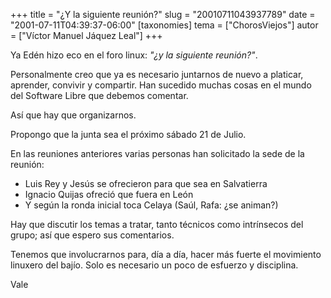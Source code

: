 +++
title = "¿Y la siguiente reunión?"
slug = "20010711043937789"
date = "2001-07-11T04:39:37-06:00"
[taxonomies]
tema = ["ChorosViejos"]
autor = ["Víctor Manuel Jáquez Leal"]
+++

Ya Edén hizo eco en el foro linux: *"¿y la siguiente reunión?"*.

Personalmente creo que ya es necesario juntarnos de nuevo a platicar,
aprender, convivir y compartir. Han sucedido muchas cosas en el mundo
del Software Libre que debemos comentar.

Así que hay que organizarnos.

<!-- more -->
Propongo que la junta sea el próximo sábado 21 de Julio.

En las reuniones anteriores varias personas han solicitado la sede de la
reunión:

- Luis Rey y Jesús se ofrecieron para que sea en Salvatierra
- Ignacio Quijas ofreció que fuera en León
- Y según la ronda inicial toca Celaya (Saúl, Rafa: ¿se animan?)

Hay que discutir los temas a tratar, tanto técnicos como intrínsecos del
grupo; así que espero sus comentarios.

Tenemos que involucrarnos para, día a día, hacer más fuerte el
movimiento linuxero del bajío. Solo es necesario un poco de esfuerzo y
disciplina.

Vale
